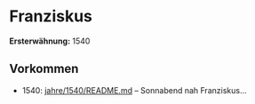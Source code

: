 # Franziskus

**Ersterwähnung:** 1540

## Vorkommen
- 1540: [jahre/1540/README.md](../jahre/1540/README.md) – Sonnabend nah Franziskus...
